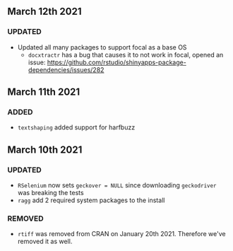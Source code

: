 ## March 12th 2021

### UPDATED
* Updated all many packages to support focal as a base OS
    * `docxtractr` has a bug that causes it to not work in focal, opened an issue: https://github.com/rstudio/shinyapps-package-dependencies/issues/282

## March 11th 2021

### ADDED
* `textshaping` added support for harfbuzz

## March 10th 2021

### UPDATED
* `RSelenium` now sets `geckover = NULL` since downloading `geckodriver` was breaking the tests
* `ragg` add 2 required system packages to the install

### REMOVED
* `rtiff` was removed from CRAN on January 20th 2021.  Therefore we've removed it as well.
